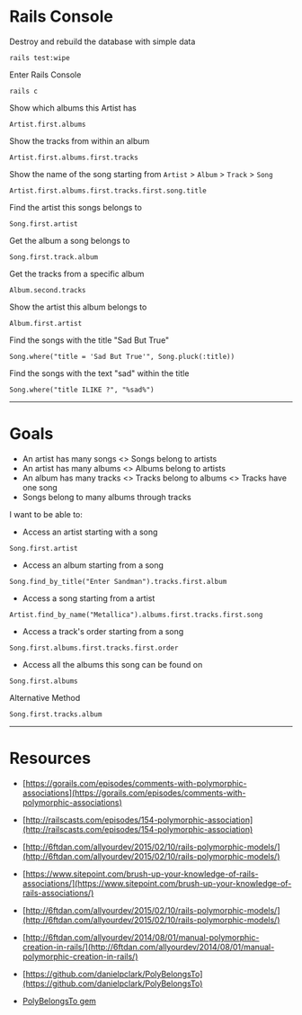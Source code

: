 # Rails Console

Destroy and rebuild the database with simple data
```language-powerbash
rails test:wipe
```

Enter Rails Console
```language-powerbash
rails c
```

Show which albums this Artist has
```language-powerbash
Artist.first.albums
```

Show the tracks from within an album
```language-powerbash
Artist.first.albums.first.tracks
```

Show the name of the song starting from ```Artist``` > ```Album``` > ```Track``` > ```Song```
```language-powerbash
Artist.first.albums.first.tracks.first.song.title
```


Find the artist this songs belongs to
```language-powerbash
Song.first.artist
```

Get the album a song belongs to
```language-powerbash
Song.first.track.album
```


Get the tracks from a specific album
```language-powerbash
Album.second.tracks
```

Show the artist this album belongs to
```language-powerbash
Album.first.artist
```

Find the songs with the title "Sad But True"
```language-powerbash
Song.where("title = 'Sad But True'", Song.pluck(:title))
```

Find the songs with the text "sad" within the title
```language-powerbash
Song.where("title ILIKE ?", "%sad%")
```


---

# Goals

- An artist has many songs <> Songs belong to artists
- An artist has many albums <> Albums belong to artists
- An album has many tracks <> Tracks belong to albums <> Tracks have one song
- Songs belong to many albums through tracks

I want to be able to:

- Access an artist starting with a song 
```
Song.first.artist
```

- Access an album starting from a song 
```
Song.find_by_title("Enter Sandman").tracks.first.album
```

- Access a song starting from a artist 
```
Artist.find_by_name("Metallica").albums.first.tracks.first.song
```

- Access a track's order starting from a song 
```
Song.first.albums.first.tracks.first.order
```


- Access all the albums this song can be found on
```
Song.first.albums
```
Alternative Method
```
Song.first.tracks.album
```

---

# Resources

- [https://gorails.com/episodes/comments-with-polymorphic-associations](https://gorails.com/episodes/comments-with-polymorphic-associations)
- [http://railscasts.com/episodes/154-polymorphic-association](http://railscasts.com/episodes/154-polymorphic-association)
- [http://6ftdan.com/allyourdev/2015/02/10/rails-polymorphic-models/](http://6ftdan.com/allyourdev/2015/02/10/rails-polymorphic-models/)
- [https://www.sitepoint.com/brush-up-your-knowledge-of-rails-associations/](https://www.sitepoint.com/brush-up-your-knowledge-of-rails-associations/)
- [http://6ftdan.com/allyourdev/2015/02/10/rails-polymorphic-models/](http://6ftdan.com/allyourdev/2015/02/10/rails-polymorphic-models/)
- [http://6ftdan.com/allyourdev/2014/08/01/manual-polymorphic-creation-in-rails/](http://6ftdan.com/allyourdev/2014/08/01/manual-polymorphic-creation-in-rails/)
- [https://github.com/danielpclark/PolyBelongsTo](https://github.com/danielpclark/PolyBelongsTo)

- [PolyBelongsTo gem](https://github.com/danielpclark/PolyBelongsTo)
